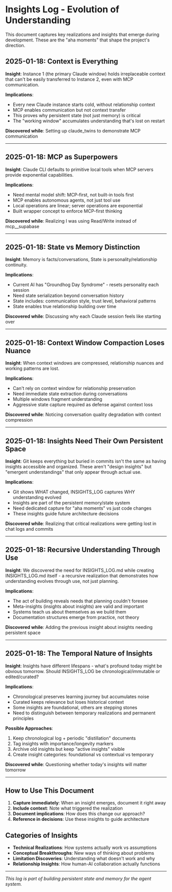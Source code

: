 # Insights Log - Evolution of Understanding

This document captures key realizations and insights that emerge during development. These are the "aha moments" that shape the project's direction.

## 2025-01-18: Context is Everything

**Insight**: Instance 1 (the primary Claude window) holds irreplaceable context that can't be easily transferred to Instance 2, even with MCP communication.

**Implications**:
- Every new Claude instance starts cold, without relationship context
- MCP enables communication but not context transfer
- This proves why persistent state (not just memory) is critical
- The "working window" accumulates understanding that's lost on restart

**Discovered while**: Setting up claude_twins to demonstrate MCP communication

---

## 2025-01-18: MCP as Superpowers

**Insight**: Claude CLI defaults to primitive local tools when MCP servers provide exponential capabilities.

**Implications**:
- Need mental model shift: MCP-first, not built-in tools first
- MCP enables autonomous agents, not just tool use
- Local operations are linear; server operations are exponential
- Built wrapper concept to enforce MCP-first thinking

**Discovered while**: Realizing I was using Read/Write instead of mcp__supabase

---

## 2025-01-18: State vs Memory Distinction

**Insight**: Memory is facts/conversations, State is personality/relationship continuity.

**Implications**:
- Current AI has "Groundhog Day Syndrome" - resets personality each session
- Need state serialization beyond conversation history
- State includes: communication style, trust level, behavioral patterns
- State enables true relationship building over time

**Discovered while**: Discussing why each Claude session feels like starting over

---

## 2025-01-18: Context Window Compaction Loses Nuance

**Insight**: When context windows are compressed, relationship nuances and working patterns are lost.

**Implications**:
- Can't rely on context window for relationship preservation
- Need immediate state extraction during conversations
- Multiple windows fragment understanding
- Aggressive state capture required as defense against context loss

**Discovered while**: Noticing conversation quality degradation with context compression

---

## 2025-01-18: Insights Need Their Own Persistent Space

**Insight**: Git keeps everything but buried in commits isn't the same as having insights accessible and organized. These aren't "design insights" but "emergent understandings" that only appear through actual use.

**Implications**:
- Git shows WHAT changed, INSIGHTS_LOG captures WHY understanding evolved
- Insights are part of the persistent memory/state system
- Need dedicated capture for "aha moments" vs just code changes
- These insights guide future architecture decisions

**Discovered while**: Realizing that critical realizations were getting lost in chat logs and commits

---

## 2025-01-18: Recursive Understanding Through Use

**Insight**: We discovered the need for INSIGHTS_LOG.md while creating INSIGHTS_LOG.md itself - a recursive realization that demonstrates how understanding evolves through use, not just planning.

**Implications**:
- The act of building reveals needs that planning couldn't foresee
- Meta-insights (insights about insights) are valid and important
- Systems teach us about themselves as we build them
- Documentation structures emerge from practice, not theory

**Discovered while**: Adding the previous insight about insights needing persistent space

---

## 2025-01-18: The Temporal Nature of Insights

**Insight**: Insights have different lifespans - what's profound today might be obvious tomorrow. Should INSIGHTS_LOG be chronological/immutable or edited/curated?

**Implications**:
- Chronological preserves learning journey but accumulates noise
- Curated keeps relevance but loses historical context
- Some insights are foundational, others are stepping stones
- Need to distinguish between temporary realizations and permanent principles

**Possible Approaches**:
1. Keep chronological log + periodic "distillation" documents
2. Tag insights with importance/longevity markers
3. Archive old insights but keep "active insights" visible
4. Create insight categories: foundational vs contextual vs temporary

**Discovered while**: Questioning whether today's insights will matter tomorrow

---

## How to Use This Document

1. **Capture immediately**: When an insight emerges, document it right away
2. **Include context**: Note what triggered the realization
3. **Document implications**: How does this change our approach?
4. **Reference in decisions**: Use these insights to guide architecture

## Categories of Insights

- **Technical Realizations**: How systems actually work vs assumptions
- **Conceptual Breakthroughs**: New ways of thinking about problems
- **Limitation Discoveries**: Understanding what doesn't work and why
- **Relationship Insights**: How human-AI collaboration actually functions

---

*This log is part of building persistent state and memory for the agent system.*